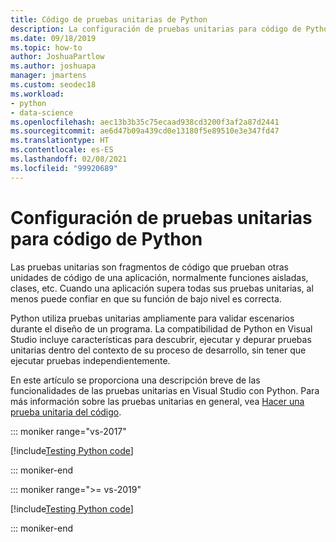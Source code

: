 ```yaml
---
title: Código de pruebas unitarias de Python
description: La configuración de pruebas unitarias para código de Python en Visual Studio aprovecha al máximo las características del Explorador de pruebas con el fin de detectar, ejecutar y depurar las pruebas.
ms.date: 09/18/2019
ms.topic: how-to
author: JoshuaPartlow
ms.author: joshuapa
manager: jmartens
ms.custom: seodec18
ms.workload:
- python
- data-science
ms.openlocfilehash: aec13b3b35c75ecaad938cd3200f3af2a87d2441
ms.sourcegitcommit: ae6d47b09a439cd0e13180f5e89510e3e347fd47
ms.translationtype: HT
ms.contentlocale: es-ES
ms.lasthandoff: 02/08/2021
ms.locfileid: "99920689"
---
```

# <a name="set-up-unit-testing-for-python-code"></a>Configuración de pruebas unitarias para código de Python

Las pruebas unitarias son fragmentos de código que prueban otras unidades de código de una aplicación, normalmente funciones aisladas, clases, etc. Cuando una aplicación supera todas sus pruebas unitarias, al menos puede confiar en que su función de bajo nivel es correcta.

Python utiliza pruebas unitarias ampliamente para validar escenarios durante el diseño de un programa. La compatibilidad de Python en Visual Studio incluye características para descubrir, ejecutar y depurar pruebas unitarias dentro del contexto de su proceso de desarrollo, sin tener que ejecutar pruebas independientemente.

En este artículo se proporciona una descripción breve de las funcionalidades de las pruebas unitarias en Visual Studio con Python. Para más información sobre las pruebas unitarias en general, vea [Hacer una prueba unitaria del código](../test/unit-test-your-code.md).

::: moniker range="vs-2017"

[!include[Testing Python code](includes/vs-2017/unit-testing-python.md)]

::: moniker-end

::: moniker range=">= vs-2019"

[!include[Testing Python code](includes/vs-2019/unit-testing-python.md)]

::: moniker-end